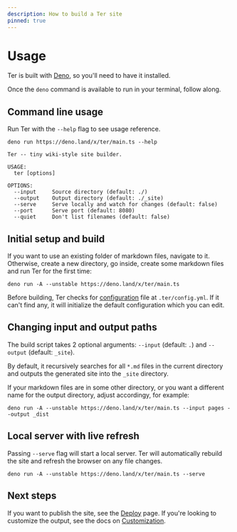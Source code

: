 ```yaml
---
description: How to build a Ter site
pinned: true
---
```


# Usage

Ter is built with [Deno](https://deno.land/), so you'll need to have it
installed.

Once the `deno` command is available to run in your terminal, follow along.

## Command line usage

Run Ter with the `--help` flag to see usage reference.

```
deno run https://deno.land/x/ter/main.ts --help
```

```
Ter -- tiny wiki-style site builder.

USAGE:
  ter [options]

OPTIONS:
  --input     Source directory (default: ./)
  --output    Output directory (default: ./_site)
  --serve     Serve locally and watch for changes (default: false)
  --port      Serve port (default: 8080)
  --quiet     Don't list filenames (default: false)
```

## Initial setup and build

If you want to use an existing folder of markdown files, navigate to it.
Otherwise, create a new directory, go inside, create some markdown files and run
Ter for the first time:

```
deno run -A --unstable https://deno.land/x/ter/main.ts
```

Before building, Ter checks for [configuration](configuration.md) file at
`.ter/config.yml`. If it can't find any, it will initialize the default
configuration which you can edit.

## Changing input and output paths

The build script takes 2 optional arguments: `--input` (default: `.`) and
`--output` (default: `_site`).

By default, it recursively searches for all `*.md` files in the current
directory and outputs the generated site into the `_site` directory.

If your markdown files are in some other directory, or you want a different name
for the output directory, adjust accordingy, for example:

```
deno run -A --unstable https://deno.land/x/ter/main.ts --input pages --output _dist
```

## Local server with live refresh

Passing `--serve` flag will start a local server. Ter will automatically rebuild
the site and refresh the browser on any file changes.

```
deno run -A --unstable https://deno.land/x/ter/main.ts --serve
```

## Next steps

If you want to publish the site, see the [Deploy](deploy.md) page. If you're
looking to customize the output, see the docs on [Customization](customize.md).
